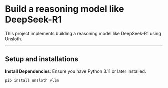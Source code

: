 # Build a reasoning model like DeepSeek-R1

This project implements building a reasoning model like DeepSeek-R1 using Unsloth.

---
## Setup and installations

**Install Dependencies**:
   Ensure you have Python 3.11 or later installed.
   ```bash
   pip install unsloth vllm
   ```
